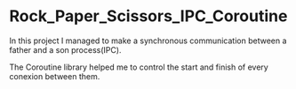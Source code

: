 # Rock_Paper_Scissors_IPC_Coroutine
In this project I managed to make a synchronous communication between a father and a son process(IPC).

The Coroutine library helped me to control the start and finish of every conexion between them.
